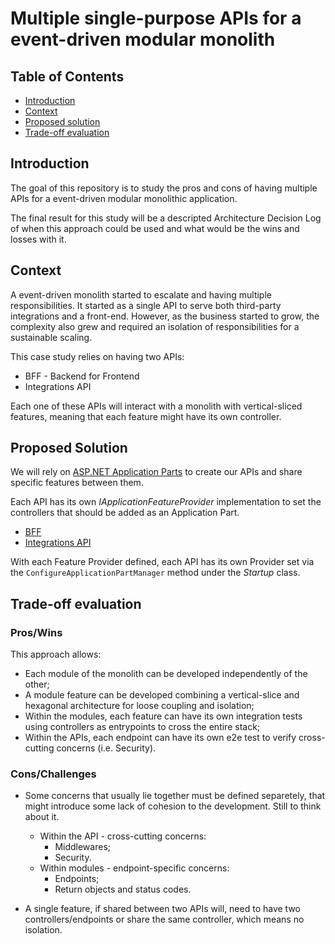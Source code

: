# Multiple single-purpose APIs for a event-driven modular monolith

## Table of Contents

* [Introduction](#introduction)
* [Context](#context)
* [Proposed solution](#proposed-solution)
* [Trade-off evaluation](#trade-off-evaluation)

## Introduction

The goal of this repository is to study the pros and cons of having multiple APIs for a event-driven modular monolithic application.

The final result for this study will be a descripted Architecture Decision Log of when this approach could be used and what would be the wins and losses with it. 

## Context

A event-driven monolith started to escalate and having multiple responsibilities. It started as a single API to serve both third-party integrations and a front-end. However, as the business started to grow, the complexity also grew and required an isolation of responsibilities for a sustainable scaling.

This case study relies on having two APIs:
* BFF - Backend for Frontend
* Integrations API

Each one of these APIs will interact with a monolith with vertical-sliced features, meaning that each feature might have its own controller.

## Proposed Solution

We will rely on [ASP.NET Application Parts](https://docs.microsoft.com/en-us/aspnet/core/mvc/advanced/app-parts?view=aspnetcore-5.0) to create our APIs and share specific features between them.

Each API has its own *IApplicationFeatureProvider* implementation to set the controllers that should be added as an Application Part.

* [BFF](https://github.com/mviegas/app-parts/tree/main/src/BFF/ApplicationParts/BFFFeatureProvider.cs)
* [Integrations API](https://github.com/mviegas/app-parts/tree/main/src/Integrations.API/ApplicationParts/IntegrationsAPIFeatureProvider.cs)

With each Feature Provider defined, each API has its own Provider set via the ```ConfigureApplicationPartManager``` method under the *Startup* class.

## Trade-off evaluation

### Pros/Wins

This approach allows:

* Each module of the monolith can be developed independently of the other;
* A module feature can be developed combining a vertical-slice and hexagonal architecture for loose coupling and isolation;
* Within the modules, each feature can have its own integration tests using controllers as entrypoints to cross the entire stack;
* Within the APIs, each endpoint can have its own e2e test to verify cross-cutting concerns (i.e. Security).

### Cons/Challenges

* Some concerns that usually lie together must be defined separetely, that might introduce some lack of cohesion to the development. Still to think about it.
	* Within the API - cross-cutting concerns:
		* Middlewares;
		* Security.
	* Within modules - endpoint-specific concerns:
		* Endpoints;
		* Return objects and status codes.

* A single feature, if shared between two APIs will, need to have two controllers/endpoints or share the same controller, which means no isolation.
